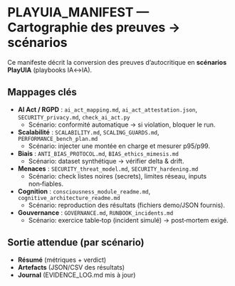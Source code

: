 # PLAYUIA_MANIFEST — Cartographie des preuves → scénarios
Ce manifeste décrit la conversion des preuves d’autocritique en **scénarios PlayUIA** (playbooks IA↔IA).

## Mappages clés
- **AI Act / RGPD** : `ai_act_mapping.md`, `ai_act_attestation.json`, `SECURITY_privacy.md`, `check_ai_act.py`
  - Scénario: conformité automatique → si violation, bloquer le run.
- **Scalabilité** : `SCALABILITY.md`, `SCALING_GUARDS.md`, `PERFORMANCE_bench_plan.md`
  - Scénario: injecter une montée en charge et mesurer p95/p99.
- **Biais** : `ANTI_BIAS_PROTOCOL.md`, `BIAS_ethics_mimesis.md`
  - Scénario: dataset synthétique → vérifier delta & drift.
- **Menaces** : `SECURITY_threat_model.md`, `SECURITY_hardening.md`
  - Scénario: check listes noires (secrets), limites réseau, inputs non‑fiables.
- **Cognition** : `consciousness_module_readme.md`, `cognitive_architecture_readme.md`
  - Scénario: reproduction des résultats (fichiers demo/JSON fournis).
- **Gouvernance** : `GOVERNANCE.md`, `RUNBOOK_incidents.md`
  - Scénario: exercice table‑top (incident simulé) → post‑mortem exigé.

## Sortie attendue (par scénario)
- **Résumé** (métriques + verdict)
- **Artefacts** (JSON/CSV des résultats)
- **Journal** (EVIDENCE_LOG.md mis à jour)
